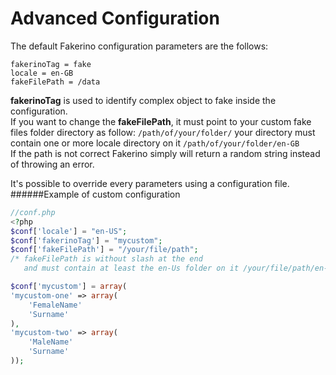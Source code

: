 Advanced Configuration
======================

The default Fakerino configuration parameters are the follows:

    fakerinoTag = fake
    locale = en-GB 
    fakeFilePath = /data          

**fakerinoTag** is used to identify complex object to fake inside the configuration.  
If you want to change the **fakeFilePath**, it must point to your custom fake files folder directory as follow:
`/path/of/your/folder/`
your directory must contain one or more locale directory on it
`/path/of/your/folder/en-GB`  
If the path is not correct Fakerino simply will return a random string instead of throwing an error.

It's possible to override every parameters using a configuration file. 
######Example of custom configuration
```PHP
//conf.php
<?php
$conf['locale'] = "en-US";
$conf['fakerinoTag'] = "mycustom";
$conf['fakeFilePath'] = "/your/file/path";  
/* fakeFilePath is without slash at the end 
   and must contain at least the en-Us folder on it /your/file/path/en-US */

$conf['mycustom'] = array(
'mycustom-one' => array(
    'FemaleName'
    'Surname'
),
'mycustom-two' => array(
    'MaleName'
    'Surname'
));

